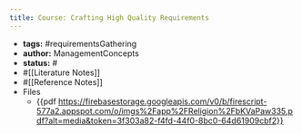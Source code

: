 ```yaml
---
title: Course: Crafting High Quality Requirements
---
```


- **tags:** #requirementsGathering
- **author:**  ManagementConcepts
- **status:** #
- #[[Literature Notes]]
- #[[Reference Notes]]
- Files
	- {{pdf  https://firebasestorage.googleapis.com/v0/b/firescript-577a2.appspot.com/o/imgs%2Fapp%2FReligion%2FbKVaPaw335.pdf?alt=media&token=3f303a82-f4fd-44f0-8bc0-64d61909cbf2}}